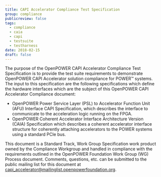 ```yaml
---
title: CAPI Accelerator Compliance Test Specification
group: compliance
publicreview: false
tags:
  - compliance
  - caia
  - capi
  - testsuite
  - testharness
date: 2018-02-15
draft: false
---
```


The purpose of the OpenPOWER CAPI Accelerator Compliance Test Specification is
to provide the test suite requirements to demonstrate OpenPOWER CAPI Accelerator solution compliance for POWER™ systems.
The input to this specification are the following specifications which define the hardware interfaces which are the subject of
this OpenPOWER CAPI Accelerator Compliance document:

- OpenPOWER Power Service Layer (PSL) to Accelerator Function Unit (AFU) Interface CAPI Specification,
  which describes the interface to communicate to the acceleration logic running on the FPGA.
- OpenPOWER Coherent Accelerator Interface Architecture Version (CAIA) Specification
  which describes a coherent accelerator interface structure for coherently attaching accelerators to the POWER systems using a standard PCIe bus.
  

This document is a Standard Track, Work Group Specification work product owned by the Compliance Workgroup and
handled in compliance with the requirements outlined in the OpenPOWER Foundation Work Group (WG) Process document.
Comments, questions, etc. can be submitted to the public mailing list for this document at <capi_accelerator@mailinglist.openpowerfoundation.org>.
